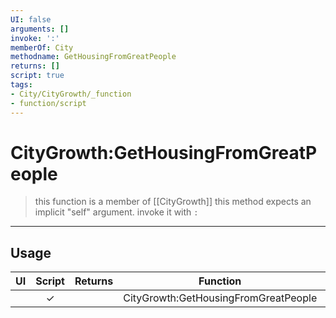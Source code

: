 ```yaml
---
UI: false
arguments: []
invoke: ':'
memberOf: City
methodname: GetHousingFromGreatPeople
returns: []
script: true
tags:
- City/CityGrowth/_function
- function/script
---
```

# CityGrowth:GetHousingFromGreatPeople
> this function is a member of [[CityGrowth]]
> this method expects an implicit "self" argument. invoke it with `:`
-----
## Usage
|  UI | Script | Returns | Function | Arguments |
|:---:|:------:|-------:|:--------:|:---------|
| |✓||CityGrowth:GetHousingFromGreatPeople||

